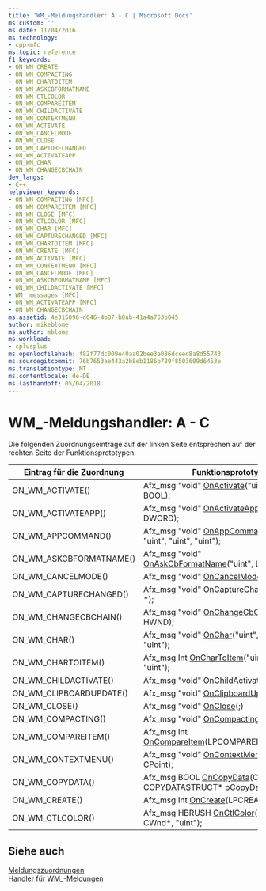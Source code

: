 ```yaml
---
title: 'WM_-Meldungshandler: A - C | Microsoft Docs'
ms.custom: ''
ms.date: 11/04/2016
ms.technology:
- cpp-mfc
ms.topic: reference
f1_keywords:
- ON_WM_CREATE
- ON_WM_COMPACTING
- ON_WM_CHARTOITEM
- ON_WM_ASKCBFORMATNAME
- ON_WM_CTLCOLOR
- ON_WM_COMPAREITEM
- ON_WM_CHILDACTIVATE
- ON_WM_CONTEXTMENU
- ON_WM_ACTIVATE
- ON_WM_CANCELMODE
- ON_WM_CLOSE
- ON_WM_CAPTURECHANGED
- ON_WM_ACTIVATEAPP
- ON_WM_CHAR
- ON_WM_CHANGECBCHAIN
dev_langs:
- C++
helpviewer_keywords:
- ON_WM_COMPACTING [MFC]
- ON_WM_COMPAREITEM [MFC]
- ON_WM_CLOSE [MFC]
- ON_WM_CTLCOLOR [MFC]
- ON_WM_CHAR [MFC]
- ON_WM_CAPTURECHANGED [MFC]
- ON_WM_CHARTOITEM [MFC]
- ON_WM_CREATE [MFC]
- ON_WM_ACTIVATE [MFC]
- ON_WM_CONTEXTMENU [MFC]
- ON_WM_CANCELMODE [MFC]
- ON_WM_ASKCBFORMATNAME [MFC]
- ON_WM_CHILDACTIVATE [MFC]
- WM_ messages [MFC]
- ON_WM_ACTIVATEAPP [MFC]
- ON_WM_CHANGECBCHAIN
ms.assetid: 4e315896-d646-4b87-b0ab-41a4a753b045
author: mikeblome
ms.author: mblome
ms.workload:
- cplusplus
ms.openlocfilehash: f82f77dc009e40aa02bee3a086dceed8a8d55743
ms.sourcegitcommit: 76b7653ae443a2b8eb1186b789f8503609d6453e
ms.translationtype: MT
ms.contentlocale: de-DE
ms.lasthandoff: 05/04/2018
---
```

# <a name="wm-message-handlers-a---c"></a>WM_-Meldungshandler: A - C
Die folgenden Zuordnungseinträge auf der linken Seite entsprechen auf der rechten Seite der Funktionsprototypen:  
  
|Eintrag für die Zuordnung|Funktionsprototyp|  
|---------------|------------------------|  
|ON_WM_ACTIVATE()|Afx_msg "void" [OnActivate](../../mfc/reference/cwnd-class.md#onactivate)("uint", CWnd * BOOL);|  
|ON_WM_ACTIVATEAPP()|Afx_msg "void" [OnActivateApp](../../mfc/reference/cwnd-class.md#onactivateapp)(BOOL, DWORD);|  
|ON_WM_APPCOMMAND()|Afx_msg "void" [OnAppCommand](../../mfc/reference/cwnd-class.md#onappcommand)(CWnd *, "uint", "uint", "uint");|  
|ON_WM_ASKCBFORMATNAME()|Afx_msg "void" [OnAskCbFormatName](../../mfc/reference/cwnd-class.md#onaskcbformatname)("uint", LPSTR);|  
|ON_WM_CANCELMODE()|Afx_msg "void" [OnCancelMode](../../mfc/reference/cwnd-class.md#oncancelmode)(;)|  
|ON_WM_CAPTURECHANGED()|Afx_msg "void" [OnCaptureChanged](../../mfc/reference/cwnd-class.md#oncapturechanged)(CWnd *);|  
|ON_WM_CHANGECBCHAIN()|Afx_msg "void" [OnChangeCbChain](../../mfc/reference/cwnd-class.md#onchangecbchain)(HWND, HWND);|  
|ON_WM_CHAR()|Afx_msg "void" [OnChar](../../mfc/reference/cwnd-class.md#onchar)("uint", "uint", "uint");|  
|ON_WM_CHARTOITEM()|Afx_msg Int [OnCharToItem](../../mfc/reference/cwnd-class.md#onchartoitem)("uint", CWnd *, "uint");|  
|ON_WM_CHILDACTIVATE()|Afx_msg "void" [OnChildActivate](../../mfc/reference/cwnd-class.md#onchildactivate)(;)|  
|ON_WM_CLIPBOARDUPDATE()|Afx_msg "void" [OnClipboardUpdate](../../mfc/reference/cwnd-class.md#onclipboardupdate)(;)|  
|ON_WM_CLOSE()|Afx_msg "void" [OnClose](../../mfc/reference/cwnd-class.md#onclose)(;)|  
|ON_WM_COMPACTING()|Afx_msg "void" [OnCompacting](../../mfc/reference/cwnd-class.md#oncompacting)("uint");|  
|ON_WM_COMPAREITEM()|Afx_msg Int [OnCompareItem](../../mfc/reference/cwnd-class.md#oncompareitem)(LPCOMPAREITEMSTRUCT);|  
|ON_WM_CONTEXTMENU()|Afx_msg "void" [OnContextMenu](../../mfc/reference/cwnd-class.md#oncontextmenu)(CWnd *, CPoint);|  
|ON_WM_COPYDATA()|Afx_msg BOOL [OnCopyData](../../mfc/reference/cwnd-class.md#oncopydata)(CWnd * pWnd, COPYDATASTRUCT\* pCopyDataStruct);|  
|ON_WM_CREATE()|Afx_msg Int [OnCreate](../../mfc/reference/cwnd-class.md#oncreate)(LPCREATESTRUCT);|  
|ON_WM_CTLCOLOR()|Afx_msg HBRUSH [OnCtlColor](../../mfc/reference/cwnd-class.md#onctlcolor)(CDC *, CWnd\*, "uint");|  
  
## <a name="see-also"></a>Siehe auch  
 [Meldungszuordnungen](../../mfc/reference/message-maps-mfc.md)   
 [Handler für WM_-Meldungen](../../mfc/reference/handlers-for-wm-messages.md)

